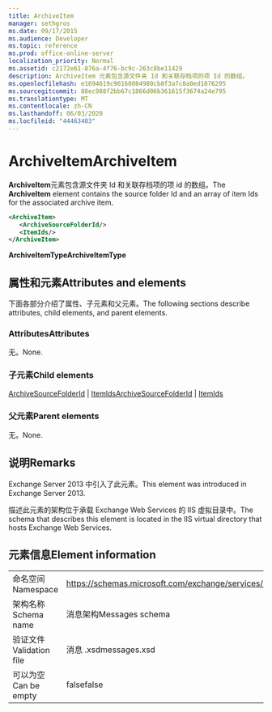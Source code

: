 ```yaml
---
title: ArchiveItem
manager: sethgros
ms.date: 09/17/2015
ms.audience: Developer
ms.topic: reference
ms.prod: office-online-server
localization_priority: Normal
ms.assetid: c2172e61-876a-4f76-bc9c-263c8be11429
description: ArchiveItem 元素包含源文件夹 Id 和关联存档项的项 Id 的数组。
ms.openlocfilehash: e1694619c90160084980cb8f3a7c8a0ed1876295
ms.sourcegitcommit: 88ec988f2bb67c1866d06b361615f3674a24e795
ms.translationtype: MT
ms.contentlocale: zh-CN
ms.lasthandoff: 06/03/2020
ms.locfileid: "44463403"
---
```

# <a name="archiveitem"></a><span data-ttu-id="de925-103">ArchiveItem</span><span class="sxs-lookup"><span data-stu-id="de925-103">ArchiveItem</span></span>

<span data-ttu-id="de925-104">**ArchiveItem**元素包含源文件夹 Id 和关联存档项的项 id 的数组。</span><span class="sxs-lookup"><span data-stu-id="de925-104">The **ArchiveItem** element contains the source folder Id and an array of item Ids for the associated archive item.</span></span> 
  
```XML
<ArchiveItem>
   <ArchiveSourceFolderId/>
   <ItemIds/>
</ArchiveItem>
```

 <span data-ttu-id="de925-105">**ArchiveItemType**</span><span class="sxs-lookup"><span data-stu-id="de925-105">**ArchiveItemType**</span></span>
## <a name="attributes-and-elements"></a><span data-ttu-id="de925-106">属性和元素</span><span class="sxs-lookup"><span data-stu-id="de925-106">Attributes and elements</span></span>

<span data-ttu-id="de925-107">下面各部分介绍了属性、子元素和父元素。</span><span class="sxs-lookup"><span data-stu-id="de925-107">The following sections describe attributes, child elements, and parent elements.</span></span>
  
### <a name="attributes"></a><span data-ttu-id="de925-108">Attributes</span><span class="sxs-lookup"><span data-stu-id="de925-108">Attributes</span></span>

<span data-ttu-id="de925-109">无。</span><span class="sxs-lookup"><span data-stu-id="de925-109">None.</span></span>
  
### <a name="child-elements"></a><span data-ttu-id="de925-110">子元素</span><span class="sxs-lookup"><span data-stu-id="de925-110">Child elements</span></span>

<span data-ttu-id="de925-111">[ArchiveSourceFolderId](archivesourcefolderid.md)  | [ItemIds](itemids.md)</span><span class="sxs-lookup"><span data-stu-id="de925-111">[ArchiveSourceFolderId](archivesourcefolderid.md) | [ItemIds](itemids.md)</span></span>
  
### <a name="parent-elements"></a><span data-ttu-id="de925-112">父元素</span><span class="sxs-lookup"><span data-stu-id="de925-112">Parent elements</span></span>

<span data-ttu-id="de925-113">无。</span><span class="sxs-lookup"><span data-stu-id="de925-113">None.</span></span>
  
## <a name="remarks"></a><span data-ttu-id="de925-114">说明</span><span class="sxs-lookup"><span data-stu-id="de925-114">Remarks</span></span>

<span data-ttu-id="de925-115">Exchange Server 2013 中引入了此元素。</span><span class="sxs-lookup"><span data-stu-id="de925-115">This element was introduced in Exchange Server 2013.</span></span>
  
<span data-ttu-id="de925-116">描述此元素的架构位于承载 Exchange Web Services 的 IIS 虚拟目录中。</span><span class="sxs-lookup"><span data-stu-id="de925-116">The schema that describes this element is located in the IIS virtual directory that hosts Exchange Web Services.</span></span>
  
## <a name="element-information"></a><span data-ttu-id="de925-117">元素信息</span><span class="sxs-lookup"><span data-stu-id="de925-117">Element information</span></span>

|||
|:-----|:-----|
|<span data-ttu-id="de925-118">命名空间</span><span class="sxs-lookup"><span data-stu-id="de925-118">Namespace</span></span>  <br/> |https://schemas.microsoft.com/exchange/services/2006/messages  <br/> |
|<span data-ttu-id="de925-119">架构名称</span><span class="sxs-lookup"><span data-stu-id="de925-119">Schema name</span></span>  <br/> |<span data-ttu-id="de925-120">消息架构</span><span class="sxs-lookup"><span data-stu-id="de925-120">Messages schema</span></span>  <br/> |
|<span data-ttu-id="de925-121">验证文件</span><span class="sxs-lookup"><span data-stu-id="de925-121">Validation file</span></span>  <br/> |<span data-ttu-id="de925-122">消息 .xsd</span><span class="sxs-lookup"><span data-stu-id="de925-122">messages.xsd</span></span>  <br/> |
|<span data-ttu-id="de925-123">可以为空</span><span class="sxs-lookup"><span data-stu-id="de925-123">Can be empty</span></span>  <br/> |<span data-ttu-id="de925-124">false</span><span class="sxs-lookup"><span data-stu-id="de925-124">false</span></span>  <br/> |
   

